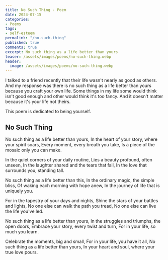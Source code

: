 ```yaml
---
title: No Such Thing - Poem
date: 2024-07-15
categories:
- Poems
tags:
- self-esteem
permalink: "/no-such-thing"
published: true
comments: true
excerpt: No such thing as a life better than yours
teaser: /assets/images/poems/no-such-thing.webp
header:
  image: /assets/images/poems/no-such-thing.webp
---
```

I talked to a friend recently that their life wasn't nearly as good as others. And my response was there is no such thing as a life better than yours because you craft your own life. Some things in my life some would think isn't good enough and other would think it's too fancy. And it doesn't matter because it's your life not theirs.

This poem is dedicated to being yourself.

## No Such Thing
No such thing as a life better than yours,
In the heart of your story, where your spirit soars,
Every moment, every breath you take,
Is a piece of the mosaic only you can make.

In the quiet corners of your daily routine,
Lies a beauty profound, often unseen,
In the laughter shared and the tears that fall,
In the love that surrounds you, standing tall.

No such thing as a life better than this,
In the ordinary magic, the simple bliss,
Of waking each morning with hope anew,
In the journey of life that is uniquely you.

For in the tapestry of your days and nights,
Shine the stars of your battles and lights,
No one else can walk the path you tread,
No one else can live the life you've led.

No such thing as a life better than yours,
In the struggles and triumphs, the open doors,
Embrace your story, every twist and turn,
For in your life, so much you learn.

Celebrate the moments, big and small,
For in your life, you have it all,
No such thing as a life better than yours,
In your heart and soul, where your true love pours.